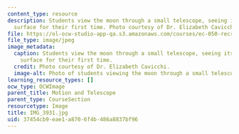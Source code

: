 ```yaml
---
content_type: resource
description: Students view the moon through a small telescope, seeing its magnified
  surface for their first time. Photo courtesy of Dr. Elizabeth Cavicchi.
file: https://ol-ocw-studio-app-qa.s3.amazonaws.com/courses/ec-050-recreate-experiments-from-history-inform-the-future-from-the-past-galileo-january-iap-2010/37454cb9eae1a8706f4b486a8837bf96_IMG_3931.jpg
file_type: image/jpeg
image_metadata:
  caption: Students view the moon through a small telescope, seeing its magnified
    surface for their first time.
  credit: Photo courtesy of Dr. Elizabeth Cavicchi.
  image-alt: Photo of students viewing the moon through a small telescope.
learning_resource_types: []
ocw_type: OCWImage
parent_title: Motion and Telescope
parent_type: CourseSection
resourcetype: Image
title: IMG_3931.jpg
uid: 37454cb9-eae1-a870-6f4b-486a8837bf96
---
```

